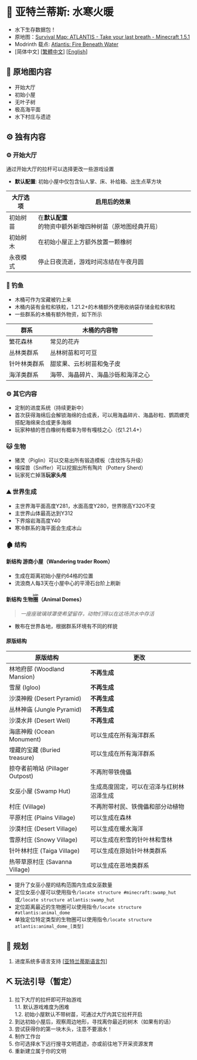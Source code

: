 # 🌊 亚特兰蒂斯: 水寒火暖

- 水下生存数据包！
- 原地图：[Survival Map: ATLANTIS - Take your last breath - Minecraft 1.5.1](https://www.planetminecraft.com/project/survival-map-atlantis---take-your-last-breath---minecraft-151/)
- Modrinth 载点: [Atlantis: Fire Beneath Water](https://modrinth.com/datapack/atlantis-firebeneathwater)
- [简体中文]   [[繁體中文](https://github.com/Mzhuangshao/atlantis/blob/main/README_zh_tw.md)]   [[English](https://github.com/Mzhuangshao/atlantis/blob/main/README_en_us.md)]

## 🔱 原地图内容

- 开始大厅
- 初始小屋
- 无叶子树
- 极高海平面
- 水下村庄与遗迹

## ⚙️ 独有内容

### ⚙️ 开始大厅

通过开始大厅的拉杆可以选择更改一些游戏设置

- **默认配置**: 初始小屋中仅包含仙人掌、床、补给箱、出生点草方块

| 大厅选项    | 启用后的效果                                              |
|-------------|-----------------------------------------------------------|
| 初始树苗    | 在**默认配置**的物资中额外新增四种树苗（原地图经典开局）  |
| 初始树木    | 在初始小屋正上方额外放置一颗橡树                          |
| 永夜模式    | 停止日夜流逝，游戏时间冻结在午夜月圆                      |

### 🎣 钓鱼

- 木桶可作为宝藏被钓上来
- 木桶内装有金粒和铁粒，1.21.2+的木桶额外使用收纳袋存储金粒和铁粒
- 一些群系的木桶有额外物资，如下所示

| 群系          | 木桶的内容物                        |
|---------------|-------------------------------------|
| 繁花森林      | 常见的花卉                          |
| 丛林类群系    | 丛林树苗和可可豆                    |
| 针叶林类群系  | 甜浆果、云杉树苗和兔子皮            |
| 海洋类群系    | 海带、海晶碎片、海晶沙砾和海洋之心  |

### ⚙️ 其它内容

- 定制的进度系统（持续更新中）
- 首次获得海绵后会解锁海绵的合成表，可以用海晶碎片、海晶砂粒、鹦鹉螺壳搭配海绵来合成更多海绵
- 玩家种植的苍白橡树有概率为带有嘎枝之心（仅1.21.4+）

### 🐱 生物

- 猪灵（Piglin）可以交易出所有锻造模板（含纹饰与升级）
- 嗅探兽（Sniffer）可以挖掘出所有陶片（Pottery Sherd）
- 玩家死亡掉落**玩家头颅**

### ⛰ 世界生成

- 主世界海平面高度Y281，水面高度Y280，世界限高Y320不变
- 主世界山体最高达到Y312
- 下界熔岩海高度Y40
- 寒冷群系的海平面会生成冰山

### 🏚 结构

#### 新结构 游商小屋（Wandering trader Room）

- 生成在距离初始小屋约64格的位置
- 流浪商人每3天在小屋中心的平滑石台阶上刷新

#### 新结构 生物<ruby>圈<rt>juàn</rt></ruby>（Animal Domes）

> *一座座玻璃球罩使希望留存，动物们得以在这场洪水中存活*

- 散布在世界各地，根据群系环境有不同的样貌

#### 原版结构

|             原版结构             |                   更改                    |
|--------------------------------- |------------------------------------------ |
| 林地府邸 (Woodland Mansion)      | **不再生成**                             |
| 雪屋 (Igloo)                     | **不再生成**                             |
| 沙漠神殿 (Desert Pyramid)        | **不再生成**                             |
| 丛林神庙 (Jungle Pyramid)        | **不再生成**                             |
| 沙漠水井 (Desert Well)           | **不再生成**                             |
| 海底神殿 (Ocean Monument)        | 可以生成在所有海洋群系                    |
| 埋藏的宝藏 (Buried treasure)     | 可以生成在所有海洋群系                    |
| 掠夺者前哨站 (Pillager Outpost)  | 不再附带铁傀儡                            |
| 女巫小屋 (Swamp Hut)             | 生成高度固定，可以在沼泽与红树林沼泽生成  |
| 村庄 (Village)                   | 不再附带村民、铁傀儡和部分动植物          |
| 平原村庄 (Plains Village)        | 可以生成在森林                            |
| 沙漠村庄 (Desert Village)        | 可以生成在暖水海洋                        |
| 雪原村庄 (Snowy Village)         | 可以生成在积雪的针叶林和雪林              |
| 针叶林村庄 (Taiga Village)       | 可以生成在原始针叶林类群系                |
| 热带草原村庄 (Savanna Village)   | 可以生成在恶地类群系                      |

- 提升了女巫小屋的结构范围内生成女巫数量
- 定位女巫小屋可以使用指令`/locate structure #minecraft:swamp_hut`或`/locate structure atlantis:swamp_hut`
- 定位距离最近的生物圈可以使用指令`/locate structure #atlantis:animal_dome`
- 单独定位特定类型的生物圈可以使用指令`/locate structure atlantis:animal_dome_[类型]`

## 🎨 规划

1. 进度系统多语言支持  [[亚特兰蒂斯语言包]](https://github.com/Mzhuangshao/atlantis-language-pack)

## ⛏ 玩法引导（暂定）

1. 拉下大厅的拉杆即可开始游戏\
  1.1. 默认游戏难度为困难\
  1.2. 初始小屋默认不带树苗，可通过大厅内其它拉杆开启
2. 到达初始小屋后，观察周边地形，寻找离你最近的树木（如果有的话）
3. 尝试获得你的第一块木头，注意不要溺水！
4. 制作工作台
5. 你可选择水下远行搜寻文明遗迹，亦或前往地下开采资源发育
6. 重新建立属于你的文明
